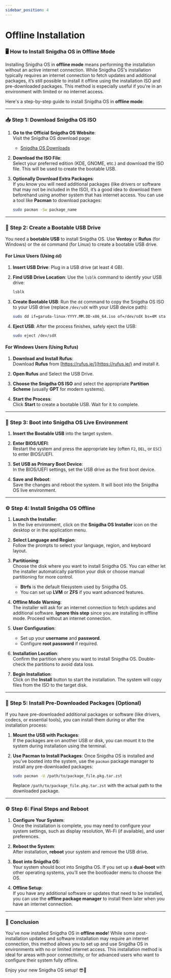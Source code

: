 ```yaml
---
sidebar_position: 4
---
```

# Offline Installation

### 🖥️ **How to Install Snigdha OS in Offline Mode**

Installing Snigdha OS in **offline mode** means performing the installation without an active internet connection. While Snigdha OS's installation typically requires an internet connection to fetch updates and additional packages, it’s still possible to install it offline using the installation ISO and pre-downloaded packages. This method is especially useful if you're in an environment with limited or no internet access.

Here's a step-by-step guide to install Snigdha OS in **offline mode**:

---

### 📥 **Step 1: Download Snigdha OS ISO**

1. **Go to the Official Snigdha OS Website**:  
   Visit the Snigdha OS download page:  
   - [Snigdha OS Downloads](https://snigdhaos.org/downloads.html)

2. **Download the ISO File**:  
   Select your preferred edition (KDE, GNOME, etc.) and download the ISO file. This will be used to create the bootable USB.

3. **Optionally Download Extra Packages**:  
   If you know you will need additional packages (like drivers or software that may not be included in the ISO), it’s a good idea to download them beforehand using another system that has internet access. You can use a tool like **Pacman** to download packages:
   ```bash
   sudo pacman -Sw package_name
   ```

---

### 💾 **Step 2: Create a Bootable USB Drive**

You need a **bootable USB** to install Snigdha OS. Use **Ventoy** or **Rufus** (for Windows) or the `dd` command (for Linux) to create a bootable USB drive.

#### **For Linux Users (Using `dd`)**

1. **Insert USB Drive**:
   Plug in a USB drive (at least 4 GB).

2. **Find USB Drive Location**:
   Use the `lsblk` command to identify your USB drive:
   ```bash
   lsblk
   ```

3. **Create Bootable USB**:
   Run the `dd` command to copy the Snigdha OS ISO to your USB drive (replace `/dev/sdX` with your USB device path):
   ```bash
   sudo dd if=garuda-linux-YYYY.MM.DD-x86_64.iso of=/dev/sdX bs=4M status=progress oflag=sync
   ```

4. **Eject USB**:
   After the process finishes, safely eject the USB:
   ```bash
   sudo eject /dev/sdX
   ```

#### **For Windows Users (Using Rufus)**

1. **Download and Install Rufus**:  
   Download **Rufus** from [https://rufus.ie/](https://rufus.ie/) and install it.

2. **Open Rufus** and Select the USB Drive.
   
3. **Choose the Snigdha OS ISO** and select the appropriate **Partition Scheme** (usually **GPT** for modern systems).

4. **Start the Process**:  
   Click **Start** to create a bootable USB. Wait for it to complete.

---

### 🔌 **Step 3: Boot into Snigdha OS Live Environment**

1. **Insert the Bootable USB** into the target system.

2. **Enter BIOS/UEFI**:  
   Restart the system and press the appropriate key (often `F2`, `DEL`, or `ESC`) to enter BIOS/UEFI.

3. **Set USB as Primary Boot Device**:  
   In the BIOS/UEFI settings, set the USB drive as the first boot device.

4. **Save and Reboot**:  
   Save the changes and reboot the system. It will boot into the Snigdha OS live environment.

---

### ⚙️ **Step 4: Install Snigdha OS Offline**

1. **Launch the Installer**:  
   In the live environment, click on the **Snigdha OS Installer** icon on the desktop or in the application menu.

2. **Select Language and Region**:  
   Follow the prompts to select your language, region, and keyboard layout.

3. **Partitioning**:  
   Choose the disk where you want to install Snigdha OS. You can either let the installer automatically partition your disk or choose manual partitioning for more control.

   - **Btrfs** is the default filesystem used by Snigdha OS.
   - You can set up **LVM** or **ZFS** if you want advanced features.

4. **Offline Mode Warning**:  
   The installer will ask for an internet connection to fetch updates and additional software. **Ignore this step** since you are installing in offline mode. Proceed without an internet connection.

5. **User Configuration**:  
   - Set up your **username** and **password**.
   - Configure **root password** if required.

6. **Installation Location**:  
   Confirm the partition where you want to install Snigdha OS. Double-check the partitions to avoid data loss.

7. **Begin Installation**:  
   Click on the **Install** button to start the installation. The system will copy files from the ISO to the target disk.

---

### 🔄 **Step 5: Install Pre-Downloaded Packages (Optional)**

If you have pre-downloaded additional packages or software (like drivers, codecs, or essential tools), you can install them during or after the installation process:

1. **Mount the USB with Packages**:  
   If the packages are on another USB or disk, you can mount it to the system during installation using the terminal.

2. **Use Pacman to Install Packages**:
   Once Snigdha OS is installed and you’ve booted into the system, use the `pacman` package manager to install any pre-downloaded packages:
   ```bash
   sudo pacman -U /path/to/package_file.pkg.tar.zst
   ```

   Replace `/path/to/package_file.pkg.tar.zst` with the actual path to the downloaded package.

---

### ⚙️ **Step 6: Final Steps and Reboot**

1. **Configure Your System**:  
   Once the installation is complete, you may need to configure your system settings, such as display resolution, Wi-Fi (if available), and user preferences.

2. **Reboot the System**:  
   After installation, **reboot** your system and remove the USB drive.

3. **Boot into Snigdha OS**:  
   Your system should boot into Snigdha OS. If you set up a **dual-boot** with other operating systems, you’ll see the bootloader menu to choose the OS.

4. **Offline Setup**:  
   If you have any additional software or updates that need to be installed, you can use the **offline package manager** to install them later when you have an internet connection.

---

### 🎉 **Conclusion**

You’ve now installed Snigdha OS in **offline mode**! While some post-installation updates and software installation may require an internet connection, this method allows you to set up and use Snigdha OS in environments with no or limited internet access. This installation method is ideal for areas with poor connectivity, or for advanced users who want to configure their system fully offline.

Enjoy your new Snigdha OS setup! 😎🚀